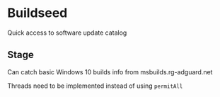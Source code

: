 # Buildseed
Quick access to software update catalog

## Stage
Can catch basic Windows 10 builds info from msbuilds.rg-adguard.net

Threads need to be implemented instead of using `permitAll`
